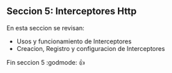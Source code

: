 ## Seccion 5: Interceptores Http

En esta seccion se revisan:
- Usos y funcionamiento de Interceptores
- Creacion, Registro y configuracion de Interceptores

Fin seccion 5 :godmode: :+1: